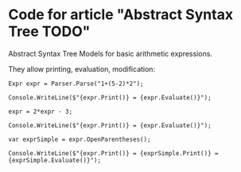 # Code for article "Abstract Syntax Tree TODO"

Abstract Syntax Tree Models for basic arithmetic expressions. 

They allow printing, evaluation, modification:

```
Expr expr = Parser.Parse("1+(5-2)*2");

Console.WriteLine($"{expr.Print()} = {expr.Evaluate()}");

expr = 2*expr - 3;

Console.WriteLine($"{expr.Print()} = {expr.Evaluate()}");

var exprSimple = expr.OpenParentheses();

Console.WriteLine($"{expr.Print()} = {exprSimple.Print()} = {exprSimple.Evaluate()}");

```
